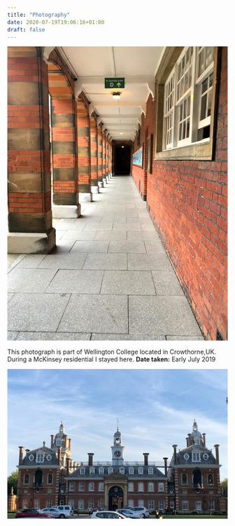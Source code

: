 ```yaml
---
title: "Photography"
date: 2020-07-19T19:06:16+01:00
draft: false
---
```


![Drawing 14](mckinsey.jpeg)

This photograph is part of Wellington College located in Crowthorne,UK. During a McKinsey residential I stayed here. 
**Date taken:** Early July 2019

![Drawing 15](Wellington.jpg)
